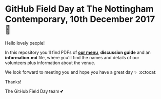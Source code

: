 # GitHub Field Day at The Nottingham Contemporary, 10th December 2017 :tada: 

Hello lovely people! 

In this repository you'll find PDFs of [**our menu**](https://github.com/RedRoxProjects/GitHubFieldDay-Midlands2017/blob/master/Field%20Day%20Menu.pdf), **discussion guide** and an **information.md** file, where you'll find the names and details of our volunteers plus information about the venue. 
 
We look forward to meeting you and hope you have a great day :sparkles: :octocat: 

Thanks! 

The GitHub Field Day team :two_hearts:
